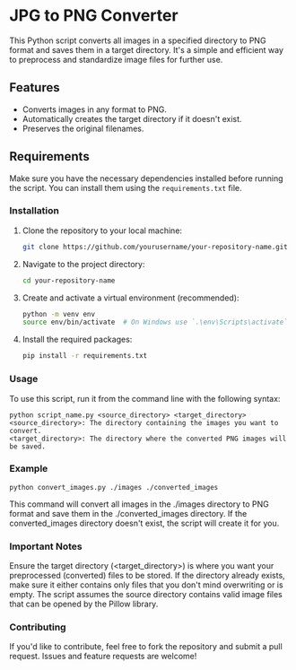 
# JPG to PNG Converter

This Python script converts all images in a specified directory to PNG format and saves them in a target directory. It's a simple and efficient way to preprocess and standardize image files for further use.

## Features

- Converts images in any format to PNG.
- Automatically creates the target directory if it doesn't exist.
- Preserves the original filenames.

## Requirements

Make sure you have the necessary dependencies installed before running the script. You can install them using the `requirements.txt` file.

### Installation

1. Clone the repository to your local machine:

   ```bash
   git clone https://github.com/yourusername/your-repository-name.git

2. Navigate to the project directory:
    ```bash
    cd your-repository-name

3. Create and activate a virtual environment (recommended):

    ```bash
    python -m venv env
    source env/bin/activate  # On Windows use `.\env\Scripts\activate`

4. Install the required packages:

    ```bash
    pip install -r requirements.txt
    

### Usage
To use this script, run it from the command line with the following syntax:


    python script_name.py <source_directory> <target_directory>
    <source_directory>: The directory containing the images you want to convert.
    <target_directory>: The directory where the converted PNG images will be saved.

### Example
    python convert_images.py ./images ./converted_images
This command will convert all images in the ./images directory to PNG format and save them in the ./converted_images directory. If the converted_images directory doesn't exist, the script will create it for you.

### Important Notes

Ensure the target directory (<target_directory>) is where you want your preprocessed (converted) files to be stored. If the directory already exists, make sure it either contains only files that you don't mind overwriting or is empty.
The script assumes the source directory contains valid image files that can be opened by the Pillow library.

### Contributing
If you'd like to contribute, feel free to fork the repository and submit a pull request. Issues and feature requests are welcome!
